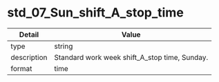 # std_07_Sun_shift_A_stop_time
| Detail | Value |
| ------ | ----- |
| type | string |
| description | Standard work week shift_A_stop time, Sunday. |
| format | time |

